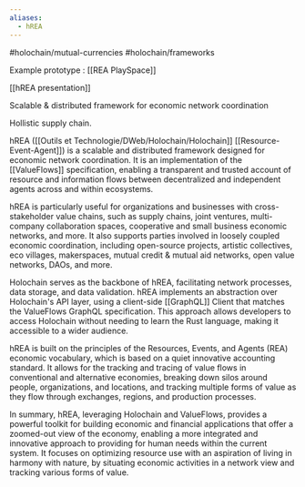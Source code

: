 ```yaml
---
aliases:
  - hREA
---
```

#holochain/mutual-currencies
#holochain/frameworks 

Example prototype : [[REA PlaySpace]]

[[hREA presentation]]

Scalable & distributed  framework for economic  network coordination

Hollistic supply chain.

hREA ([[Outils et Technologie/DWeb/Holochain/Holochain]] [[Resource-Event-Agent]]) is a scalable and distributed framework designed for economic network coordination. It is an implementation of the [[ValueFlows]] specification, enabling a transparent and trusted account of resource and information flows between decentralized and independent agents across and within ecosystems.

hREA is particularly useful for organizations and businesses with cross-stakeholder value chains, such as supply chains, joint ventures, multi-company collaboration spaces, cooperative and small business economic networks, and more. It also supports parties involved in loosely coupled economic coordination, including open-source projects, artistic collectives, eco villages, makerspaces, mutual credit & mutual aid networks, open value networks, DAOs, and more.

Holochain serves as the backbone of hREA, facilitating network processes, data storage, and data validation. hREA implements an abstraction over Holochain's API layer, using a client-side [[GraphQL]] Client that matches the ValueFlows GraphQL specification. This approach allows developers to access Holochain without needing to learn the Rust language, making it accessible to a wider audience.

hREA is built on the principles of the Resources, Events, and Agents (REA) economic vocabulary, which is based on a quiet innovative accounting standard. It allows for the tracking and tracing of value flows in conventional and alternative economies, breaking down silos around people, organizations, and locations, and tracking multiple forms of value as they flow through exchanges, regions, and production processes.

In summary, hREA, leveraging Holochain and ValueFlows, provides a powerful toolkit for building economic and financial applications that offer a zoomed-out view of the economy, enabling a more integrated and innovative approach to providing for human needs within the current system. It focuses on optimizing resource use with an aspiration of living in harmony with nature, by situating economic activities in a network view and tracking various forms of value.
